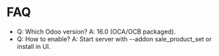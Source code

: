 # FAQ

- Q: Which Odoo version? A: 16.0 (OCA/OCB packaged).
- Q: How to enable? A: Start server with --addon sale_product_set or install in UI.
